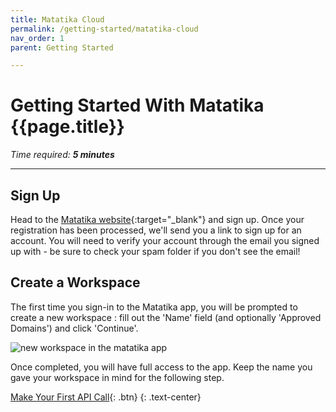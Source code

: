 ```yaml
---
title: Matatika Cloud
permalink: /getting-started/matatika-cloud
nav_order: 1
parent: Getting Started

---
```


# Getting Started With Matatika {{page.title}}

*Time required: **5 minutes***

---

## Sign Up
Head to the [Matatika website]({{site.matatika.links.www}}){:target="_blank"} and sign up.  Once your registration has been processed, we'll send you a link to sign up for an account. You will need to verify your account through the email you signed up with - be sure to check your spam folder if you don't see the email!

## Create a Workspace
The first time you sign-in to the Matatika app, you will be prompted to create a new workspace  : fill out the 'Name' field (and optionally 'Approved Domains') and click 'Continue'.

![new workspace in the matatika app]({{site.baseurl}}/assets/img/app-new-workspace.png)

Once completed, you will have full access to the app. Keep the name you gave your workspace in mind for the following step.

[Make Your First API Call]({{site.baseurl}}/how-to-guides/use-the-matatika-api/making-your-first-api-call){: .btn}
{: .text-center}
